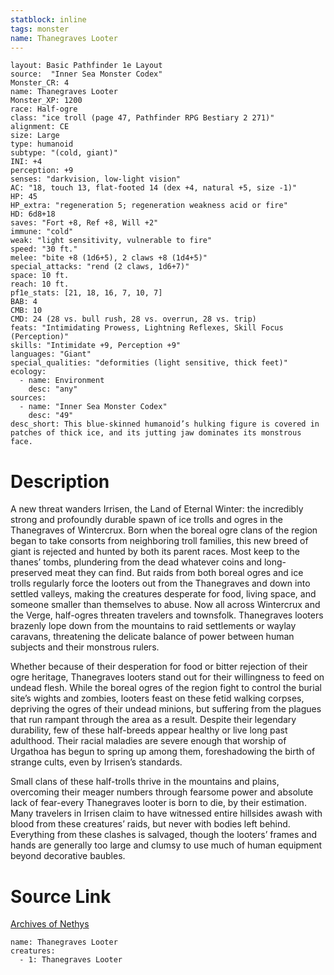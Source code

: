 ```yaml
---
statblock: inline
tags: monster
name: Thanegraves Looter
---
```

```statblock
layout: Basic Pathfinder 1e Layout
source:  "Inner Sea Monster Codex"
Monster_CR: 4
name: Thanegraves Looter
Monster_XP: 1200
race: Half-ogre
class: "ice troll (page 47, Pathfinder RPG Bestiary 2 271)"
alignment: CE
size: Large
type: humanoid
subtype: "(cold, giant)"
INI: +4
perception: +9
senses: "darkvision, low-light vision"
AC: "18, touch 13, flat-footed 14 (dex +4, natural +5, size -1)"
HP: 45
HP_extra: "regeneration 5; regeneration weakness acid or fire"
HD: 6d8+18
saves: "Fort +8, Ref +8, Will +2"
immune: "cold"
weak: "light sensitivity, vulnerable to fire"
speed: "30 ft."
melee: "bite +8 (1d6+5), 2 claws +8 (1d4+5)"
special_attacks: "rend (2 claws, 1d6+7)"
space: 10 ft.
reach: 10 ft.
pf1e_stats: [21, 18, 16, 7, 10, 7]
BAB: 4
CMB: 10
CMD: 24 (28 vs. bull rush, 28 vs. overrun, 28 vs. trip)
feats: "Intimidating Prowess, Lightning Reflexes, Skill Focus (Perception)"
skills: "Intimidate +9, Perception +9"
languages: "Giant"
special_qualities: "deformities (light sensitive, thick feet)"
ecology:
  - name: Environment
    desc: "any"
sources:
  - name: "Inner Sea Monster Codex"
    desc: "49"
desc_short: This blue-skinned humanoid’s hulking figure is covered in patches of thick ice, and its jutting jaw dominates its monstrous face.
```
# Description
A new threat wanders Irrisen, the Land of Eternal Winter: the incredibly strong and profoundly durable spawn of ice trolls and ogres in the Thanegraves of Wintercrux. Born when the boreal ogre clans of the region began to take consorts from neighboring troll families, this new breed of giant is rejected and hunted by both its parent races. Most keep to the thanes’ tombs, plundering from the dead whatever coins and long-preserved meat they can find. But raids from both boreal ogres and ice trolls regularly force the looters out from the Thanegraves and down into settled valleys, making the creatures desperate for food, living space, and someone smaller than themselves to abuse. Now all across Wintercrux and the Verge, half-ogres threaten travelers and townsfolk. Thanegraves looters brazenly lope down from the mountains to raid settlements or waylay caravans, threatening the delicate balance of power between human subjects and their monstrous rulers.

Whether because of their desperation for food or bitter rejection of their ogre heritage, Thanegraves looters stand out for their willingness to feed on undead flesh. While the boreal ogres of the region fight to control the burial site’s wights and zombies, looters feast on these fetid walking corpses, depriving the ogres of their undead minions, but suffering from the plagues that run rampant through the area as a result. Despite their legendary durability, few of these half-breeds appear healthy or live long past adulthood. Their racial maladies are severe enough that worship of Urgathoa has begun to spring up among them, foreshadowing the birth of strange cults, even by Irrisen’s standards.

Small clans of these half-trolls thrive in the mountains and plains, overcoming their meager numbers through fearsome power and absolute lack of fear-every Thanegraves looter is born to die, by their estimation. Many travelers in Irrisen claim to have witnessed entire hillsides awash with blood from these creatures’ raids, but never with bodies left behind. Everything from these clashes is salvaged, though the looters’ frames and hands are generally too large and clumsy to use much of human equipment beyond decorative baubles.
# Source Link
[Archives of Nethys](https://aonprd.com/MonsterDisplay.aspx?ItemName=Thanegraves%20Looter)
```encounter-table
name: Thanegraves Looter
creatures:
  - 1: Thanegraves Looter
```
